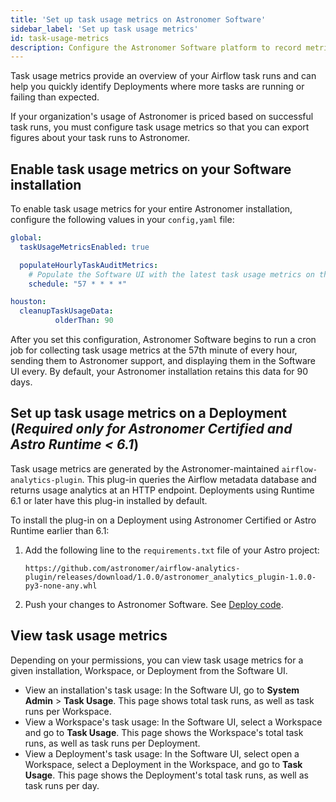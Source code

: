 ```yaml
---
title: 'Set up task usage metrics on Astronomer Software'
sidebar_label: 'Set up task usage metrics'
id: task-usage-metrics
description: Configure the Astronomer Software platform to record metrics about task usage.
---
```


Task usage metrics provide an overview of your Airflow task runs and can help you quickly identify Deployments where more tasks are running or failing than expected.

If your organization's usage of Astronomer is priced based on successful task runs, you must configure task usage metrics so that you can export figures about your task runs to Astronomer.

## Enable task usage metrics on your Software installation

To enable task usage metrics for your entire Astronomer installation, configure the following values in your `config,yaml` file:

```yaml
global:
  taskUsageMetricsEnabled: true

  populateHourlyTaskAuditMetrics:
    # Populate the Software UI with the latest task usage metrics on the 57th minute of every hour https://crontab.guru/#57_*_*_*_*
    schedule: "57 * * * *"

houston:
  cleanupTaskUsageData:
          olderThan: 90
```

After you set this configuration, Astronomer Software begins to run a cron job for collecting task usage metrics at the 57th minute of every hour, sending them to Astronomer support, and displaying them in the Software UI every. By default, your Astronomer installation retains this data for 90 days. 


## Set up task usage metrics on a Deployment (_Required only for Astronomer Certified and Astro Runtime < 6.1_)

Task usage metrics are generated by the Astronomer-maintained `airflow-analytics-plugin`. This plug-in queries the Airflow metadata database and returns usage analytics at an HTTP endpoint. Deployments using Runtime 6.1 or later have this plug-in installed by default.

To install the plug-in on a Deployment using Astronomer Certified or Astro Runtime earlier than 6.1:

1. Add the following line to the `requirements.txt` file of your Astro project:

    ```text
    https://github.com/astronomer/airflow-analytics-plugin/releases/download/1.0.0/astronomer_analytics_plugin-1.0.0-py3-none-any.whl
    ```

2. Push your changes to Astronomer Software. See [Deploy code](deploy-cli.md).


## View task usage metrics

Depending on your permissions, you can view task usage metrics for a given installation, Workspace, or Deployment from the Software UI.

- View an installation's task usage: In the Software UI, go to **System Admin** > **Task Usage**. This page shows total task runs, as well as task runs per Workspace.
- View a Workspace's task usage: In the Software UI, select a Workspace and go to **Task Usage**. This page shows the Workspace's total task runs, as well as task runs per Deployment.
- View a Deployment's task usage: In the Software UI, select open a Workspace, select a Deployment in the Workspace, and go to **Task Usage**. This page shows the Deployment's total task runs, as well as task runs per day.
